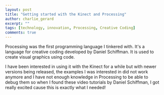 ```yaml
---
layout: post
title: "Getting started with the Kinect and Processing"
author: charlie_gerard
excerpt: ""
tags: [technology, innovation, Processing, Creative Coding]
comments: true
---
```


Processing was the first programming language I tinkered with. It's a language for creative coding developed by Daniel Schiffman. It is used to create visual graphics using code.

I have been interested in using it with the Kinect for a while but with newer versions being released, the examples I was interested in did not work anymore and I have not enough knowledge in Processing to be able to debug them so when I found these video tutorials by Daniel Schiffman, I got really excited cause this is exactly what I needed!
